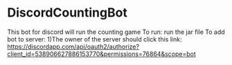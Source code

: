 # DiscordCountingBot
This bot for discord will run the counting game
To run: run the jar file
To add bot to server: 
  1)The owner of the server should click this link: 
  https://discordapp.com/api/oauth2/authorize?client_id=538906627886153770&permissions=76864&scope=bot
